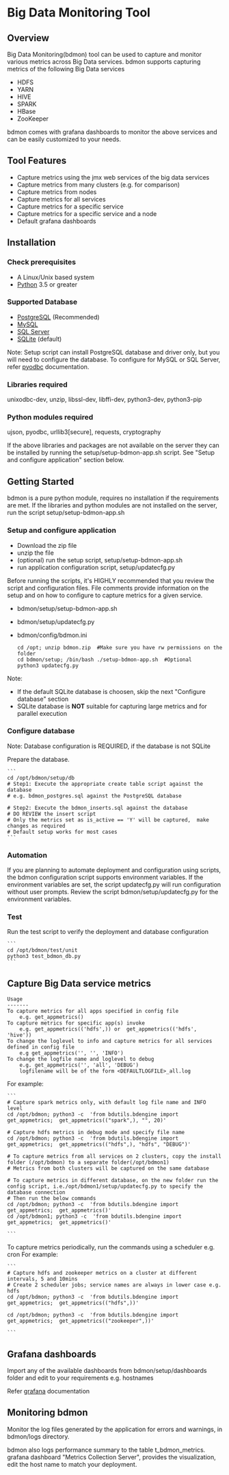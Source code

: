 
# Big Data Monitoring Tool
## Overview

Big Data Monitoring(bdmon) tool can be used to capture and monitor various metrics across Big Data services. bdmon supports capturing metrics of the following Big Data services
- HDFS
- YARN
- HIVE
- SPARK
- HBase
- ZooKeeper

bdmon comes with grafana dashboards to monitor the above services and can be easily customized to your needs.

## Tool Features
- Capture metrics using the jmx web services of the big data services
- Capture metrics from many clusters (e.g. for comparison)
- Capture metrics from nodes
- Capture metrics for all services
- Capture metrics for a specific service
- Capture metrics for a specific service and a node
- Default grafana dashboards


## Installation
### Check prerequisites

- A Linux/Unix based system
- [Python](https://www.python.org/downloads/) 3.5 or greater

### Supported Database

- [PostgreSQL](https://www.postgresql.org/) (Recommended)
- [MySQL](https://www.mysql.com/)
- [SQL Server](https://www.microsoft.com/en-us/sql-server/sql-server-2016)
- [SQLite](https://sqlite.org/index.html) (default)

Note: 
Setup script can install PostgreSQL database and driver only, but you will need to configure the database. 
To configure for MySQL or SQL Server, refer [pyodbc](https://github.com/mkleehammer/pyodbc/wiki) documentation.

### Libraries required
unixodbc-dev, unzip, libssl-dev, libffi-dev, python3-dev, python3-pip

### Python modules required
ujson, pyodbc, urllib3[secure], requests, cryptography

If the above libraries and packages are not available on the server they can be installed by running the setup/setup-bdmon-app.sh script. See "Setup and configure application" section below.

## Getting Started
bdmon is a pure python module, requires no installation if the requirements are met. If the libraries and python modules are not installed on the server, run the script setup/setup-bdmon-app.sh

### Setup and configure application
- Download the zip file
- unzip the file
- (optional) run the setup script, setup/setup-bdmon-app.sh
- run application configuration script, setup/updatecfg.py

Before running the scripts, it's HIGHLY recommended that you review the script and configuration files. File comments provide information on the setup and on how to configure to capture metrics for a given service.
 - bdmon/setup/setup-bdmon-app.sh
 - bdmon/setup/updatecfg.py
 - bdmon/config/bdmon.ini

    ```
    cd /opt; unzip bdmon.zip  #Make sure you have rw permissions on the folder
    cd bdmon/setup; /bin/bash ./setup-bdmon-app.sh  #Optional
    python3 updatecfg.py
    ```

Note: 
- If the default SQLite database is choosen, skip the next "Configure database" section
- SQLite database is **NOT** suitable for capturing large metrics and for parallel execution

### Configure database
Note: Database configuration is REQUIRED, if the database is not SQLite

Prepare the database.

    ```
    cd /opt/bdmon/setup/db
    # Step1: Execute the appropriate create table script against the database
    # e.g. bdmon_postgres.sql against the PostgreSQL database
    
    # Step2: Execute the bdmon_inserts.sql against the database
    # DO REVIEW the insert script
    # Only the metrics set as is_active == 'Y' will be captured,  make changes as required
    # Default setup works for most cases
    ```

### Automation
If you are planning to automate deployment and configuration using scripts, the bdmon configuration script supports environment variables. If the environment variables are set, the script updatecfg.py will run configuration without user prompts. Review the script bdmon/setup/updatecfg.py for the environment variables.

### Test 
Run the test script to verify the deployment and database configuration

    ```
    cd /opt/bdmon/test/unit
    python3 test_bdmon_db.py
    ```

## Capture Big Data service metrics
    Usage
    -------
    To capture metrics for all apps specified in config file
        e.g. get_appmetrics()
    To capture metrics for specific app(s) invoke
        e.g. get_appmetrics(('hdfs',)) or  get_appmetrics(('hdfs', 'hive'))
    To change the loglevel to info and capture metrics for all services defined in config file
        e.g get_appmetrics('', '', 'INFO')
    To change the logfile name and loglevel to debug
        e.g. get_appmetrics('', 'all', 'DEBUG')
        logfilename will be of the form <DEFAULTLOGFILE>_all.log
        
For example:

    ```
    # Capture spark metrics only, with default log file name and INFO level
    cd /opt/bdmon; python3 -c  'from bdutils.bdengine import get_appmetrics;  get_appmetrics(("spark",), "", 20)'
    
    # Capture hdfs metrics in debug mode and specify file name
    cd /opt/bdmon; python3 -c  'from bdutils.bdengine import get_appmetrics;  get_appmetrics(("hdfs",), "hdfs", "DEBUG")'
    
    # To capture metrics from all services on 2 clusters, copy the install folder (/opt/bdmon) to a separate folder(/opt/bdmon1)
    # Metrics from both clusters will be captured on the same database
    
    # To capture metrics in different database, on the new folder run the config script, i.e./opt/bdmon1/setup/updatecfg.py to specify the database connection
    # Then run the below commands
    cd /opt/bdmon; python3 -c  'from bdutils.bdengine import get_appmetrics;  get_appmetrics()'
    cd /opt/bdmon1; python3 -c  'from bdutils.bdengine import get_appmetrics;  get_appmetrics()'
    
    ```

To capture metrics periodically, run the commands using a scheduler e.g. cron
For example:

    ```
    # Capture hdfs and zookeeper metrics on a cluster at different intervals, 5 and 10mins
    # Create 2 scheduler jobs; service names are always in lower case e.g. hdfs 
    cd /opt/bdmon; python3 -c  'from bdutils.bdengine import get_appmetrics;  get_appmetrics(("hdfs",))'
    
    cd /opt/bdmon; python3 -c  'from bdutils.bdengine import get_appmetrics;  get_appmetrics(("zookeeper",))'
    
    ```

## Grafana dashboards
Import any of the available dashboards from bdmon/setup/dashboards folder and edit to your requirements e.g. hostnames

Refer [grafana](https://grafana.com/docs/installation/configuration/) documentation

## Monitoring bdmon
Monitor the log files generated by the application for errors and warnings,  in bdmon/logs directory. 

bdmon also logs performance summary to the table t_bdmon_metrics. grafana dashboard "Metrics Collection Server", provides the visualization, edit the host name to match your deployment.

